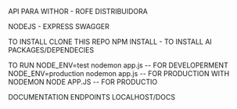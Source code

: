 API PARA WITHOR - ROFE DISTRIBUIDORA

NODEJS - EXPRESS
SWAGGER

TO INSTALL
CLONE THIS REPO
NPM INSTALL - TO INSTALL AI PACKAGES/DEPENDECIES

TO RUN
NODE_ENV=test nodemon app.js -- FOR DEVELOPERMENT
NODE_ENV=production nodemon app.js -- FOR PRODUCTION WITH NODEMON
NODE APP.JS -- FOR PRODUCTIO


DOCUMENTATION ENDPOINTS
LOCALHOST/DOCS
